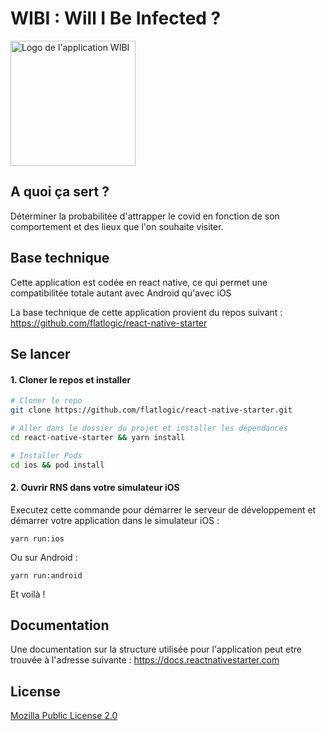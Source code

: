 # WIBI : Will I Be Infected ?

<img src="https://desfichesdescartes.fr/projet/icon_localisation_rouge.png" alt="Logo de l'application WIBI" width="200"/>

## A quoi ça sert ?

Déterminer la probabilitée d'attrapper le covid en fonction de son comportement et des lieux que l'on souhaite visiter.

## Base technique

Cette application est codée en react native, ce qui permet une compatibilitée totale autant avec Android qu'avec iOS

La base technique de cette application provient du repos suivant : https://github.com/flatlogic/react-native-starter

## Se lancer

#### 1. Cloner le repos et installer

```bash
# Cloner le repo
git clone https://github.com/flatlogic/react-native-starter.git

# Aller dans le dossier du projet et installer les dépendances
cd react-native-starter && yarn install

# Installer Pods
cd ios && pod install
```

#### 2. Ouvrir RNS dans votre simulateur iOS

Executez cette commande pour démarrer le serveur de développement et démarrer votre application dans le simulateur iOS :
```
yarn run:ios
```

Ou sur Android :
```
yarn run:android
```

Et voilà !

## Documentation

Une documentation sur la structure utilisée pour l'application peut etre trouvée à l'adresse suivante : https://docs.reactnativestarter.com 


## License

[Mozilla Public License 2.0](LICENSE)
